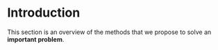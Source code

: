 # Introduction
This section is an overview of the methods that
we propose to solve an **important problem**.

